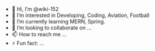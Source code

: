- 👋 Hi, I’m @wiki-152
- 👀 I’m interested in Developing, Coding, Aviation, Football
- 🌱 I’m currently learning MERN, Spring.
- 💞️ I’m looking to collaborate on ...
- 📫 How to reach me ...
- ⚡ Fun fact: ...

<!---
wiki-152/wiki-152 is a ✨ special ✨ repository because its `README.md` (this file) appears on your GitHub profile.
You can click the Preview link to take a look at your changes.
--->
